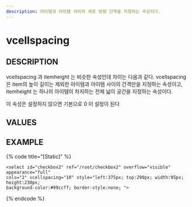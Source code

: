 ```yaml
---
description: 아이템과 아이템 사이의 세로 방향 간격을 지정하는 속성이다.
---
```


# vcellspacing

## DESCRIPTION

vcellspacing 과 itemheight 는 비슷한 속성인데 차이는 다음과 같다. vcellspacing 은 item의 높이 길이는 제외한 아이템과 아이템 사이의 간격만을 지정하는 속성이고, itemheight 는 하나의 아이템이 차지하는 전체 넓이 공간을 지정하는 속성이다.

이 속성은 설정하지 않으면 기본으로 0 이 설정이 된다

## VALUES

## EXAMPLE

{% code title="\[Static\]" %}
```markup
<select id="checkbox2" ref="/root/checkbox2" overflow="visible" appearance="full" 
cols="2" vcellspacing="10" style="left:375px; top:290px; width:95px; height:230px; 
background-color:#99ccff; border-style:none; ">
```
{% endcode %}

